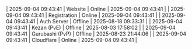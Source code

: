 | 2025-09-04 09:43:41 | Website | Online | 2025-09-04 09:43:41 |
| 2025-09-04 09:43:41 | Registration | Online | 2025-09-04 09:43:41 |
| 2025-09-04 09:43:41 | Auth Server | Offline | 2025-08-18 09:33:31 |
| 2025-09-04 09:43:41 | Kezan (PvE) | Offline | 2025-08-03 17:58:02 |
| 2025-09-04 09:43:41 | Gurubashi (PvP) | Offline | 2025-08-23 21:44:06 |
| 2025-09-04 09:43:41 | Cloudflare | Online | 2025-09-04 09:43:41 |
